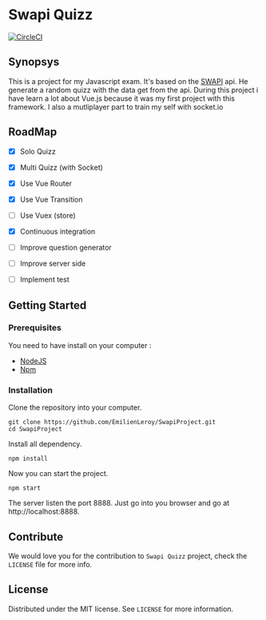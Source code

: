 # Swapi Quizz

[![CircleCI](https://circleci.com/gh/EmilienLeroy/SwapiProject.svg?style=svg)](https://circleci.com/gh/EmilienLeroy/SwapiProject)

## Synopsys

This is a project for my Javascript exam. It's based on the [SWAPI](https://swapi.co/) api. He generate a random quizz with the data get
from the api. During this project i have learn a lot about Vue.js because it was my first project with this framework. I also a mutliplayer part to train my self with socket.io

## RoadMap

- [x] Solo Quizz
- [x] Multi Quizz (with Socket)
- [x] Use Vue Router 
- [x] Use Vue Transition
- [ ] Use Vuex (store)
- [x] Continuous integration
- [ ] Improve question generator
- [ ] Improve server side
- [ ] Implement test


## Getting Started

### Prerequisites

You need to have install on your computer :

- [NodeJS](https://nodejs.org/en/)
- [Npm](https://www.npmjs.com/)  

### Installation

Clone the repository into your computer.
```
git clone https://github.com/EmilienLeroy/SwapiProject.git
cd SwapiProject
```

Install all dependency.
```
npm install
```

Now you can start the project.
```
npm start
```

The server listen the port 8888. Just go into you browser and go at
http://localhost:8888. 

## Contribute

We would love you for the contribution to ``Swapi Quizz`` project, check the ``LICENSE`` file for more info.


## License

Distributed under the MIT license. See ``LICENSE`` for more information.
